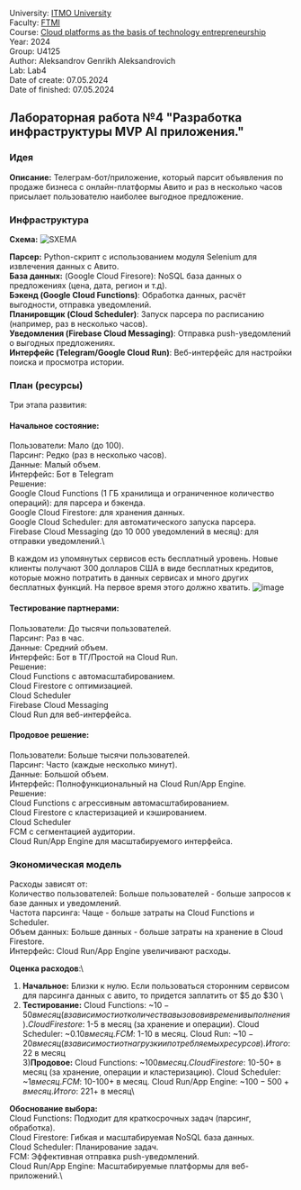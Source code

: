 University: [ITMO University](https://itmo.ru/ru/) \
Faculty: [FTMI](https://ftmi.itmo.ru) \
Course: [Cloud platforms as the basis of technology entrepreneurship](https://itmo-ict-faculty.github.io/cloud-platforms-as-the-basis-of-technology-entrepreneurship/) \
Year: 2024 \
Group: U4125 \
Author: Aleksandrov Genrikh Aleksandrovich \
Lab: Lab4 \
Date of create: 07.05.2024 \
Date of finished: 07.05.2024

## Лабораторная работа №4 "Разработка инфраструктуры MVP AI приложения."
### Идея
**Описание:** Телеграм-бот/приложение, который парсит объявления по продаже бизнеса с онлайн-платформы Авито и раз в несколько часов присылает пользователю наиболее выгодное предложение.
### Инфраструктура
**Схема:** 
![SXEMA](https://github.com/genrikhlamar/2023_2024-cloud-platforms-as-the-basis-of-technology-entrepreneurship-u4125-aleksandrov_g_a/assets/164926677/62842feb-ac23-43b4-b7fb-9844d5cdbf40)


**Парсер:** Python-скрипт с использованием модуля Selenium для извлечения данных с Авито.\
**База данных:** (Google Cloud Firesore): NoSQL база данных о предложениях (цена, дата, регион и т.д).\
**Бэкенд (Google Cloud Functions)**: Обработка данных, расчёт выгодности, отправка уведомлений.\
**Планировщик (Cloud Scheduler)**: Запуск парсера по расписанию (например, раз в несколько часов).\
**Уведомления (Firebase Cloud Messaging)**: Отправка push-уведомлений о выгодных предложениях.\
**Интерфейс (Telegram/Google Cloud Run)**: Веб-интерфейс для настройки поиска и просмотра истории.

### План (ресурсы)
Три этапа развития:
#### Начальное состояние:
Пользователи: Мало (до 100).\
Парсинг: Редко (раз в несколько часов).\
Данные: Малый объем.\
Интерфейс: Бот в Telegram\
Решение:\
Google Cloud Functions (1 ГБ хранилища и ограниченное количество операций): для парсера и бэкенда.\
Google Cloud Firestore: для хранения данных.\
Google Cloud Scheduler: для автоматического запуска парсера.\
Firebase Cloud Messaging (до 10 000 уведомлений в месяц): для отправки уведомлений.\

В каждом из упомянутых сервисов есть бесплатный уровень. Новые клиенты получают 300 долларов США в виде бесплатных кредитов, которые можно потратить в данных сервисах и много других бесплатных функций. На первое время этого должно хватить.
![image](https://github.com/genrikhlamar/2023_2024-cloud-platforms-as-the-basis-of-technology-entrepreneurship-u4125-aleksandrov_g_a/assets/164926677/2e18157b-019b-4e43-bd3b-fceb120ad143)

#### Тестирование партнерами:
Пользователи: До тысячи пользователей.\
Парсинг: Раз в час.\
Данные: Средний объем.\
Интерфейс: Бот в ТГ/Простой на Cloud Run.\
Решение:\
Cloud Functions с автомасштабированием.\
Cloud Firestore с оптимизацией.\
Cloud Scheduler \
Firebase Cloud Messaging \
Cloud Run для веб-интерфейса.

#### Продовое решение:
Пользователи: Больше тысячи пользователей.\
Парсинг: Часто (каждые несколько минут).\
Данные: Большой объем.\
Интерфейс: Полнофункциональный на Cloud Run/App Engine.\
Решение:\
Cloud Functions с агрессивным автомасштабированием.\
Cloud Firestore с кластеризацией и кэшированием.\
Cloud Scheduler \
FCM с сегментацией аудитории.\
Cloud Run/App Engine для масштабируемого интерфейса.

### Экономическая модель
Расходы зависят от:\
Количество пользователей: Больше пользователей - больше запросов к базе данных и уведомлений.\
Частота парсинга: Чаще - больше затраты на Cloud Functions и Scheduler.\
Объем данных: Больше данных - больше затраты на хранение в Cloud Firestore.\
Интерфейс: Cloud Run/App Engine увеличивают расходы.

**Оценка расходов**:\
1) **Начальное:** Близки к нулю. Если пользоваться сторонним сервисом для парсинга данных с авито, то придется заплатить от $5 до $30 \
2) **Тестирование:** Cloud Functions: ~$10-50 в месяц (в зависимости от количества вызовов и времени выполнения). Cloud Firestore: ~$1-5 в месяц (за хранение и операции). Cloud Scheduler: ~$0.10 в месяц. FCM: ~$1-10 в месяц. Cloud Run: ~$10-20 в месяц (в зависимости от нагрузки и потребляемых ресурсов). Итого: ~$22 в месяц\
3)**Продовое:** Cloud Functions: ~$100 в месяц. Cloud Firestore: ~$10-50+ в месяц (за хранение, операции и кластеризацию). Cloud Scheduler: ~$1 в месяц. FCM: ~$10-100+ в месяц. Cloud Run/App Engine: ~$100-500+ в месяц. Итого: ~$221+ в месяц\
   
**Обоснование выбора:**\
Cloud Functions: Подходит для краткосрочных задач (парсинг, обработка).\
Cloud Firestore: Гибкая и масштабируемая NoSQL база данных.\
Cloud Scheduler: Планирование задач.\
FCM: Эффективная отправка push-уведомлений.\
Cloud Run/App Engine: Масштабируемые платформы для веб-приложений.\



